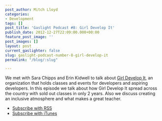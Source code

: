 ```yaml
---
post_author: Mitch Lloyd
categories:
- Development
tags: []
post_title: 'Gaslight Podcast #8: Girl Develop It'
publish_date: 2012-12-27T22:09:00.000+00:00
feature_post_image: ''
post_images: []
layout: post
current_gaslighter: false
slug: gaslight-podcast-number-8-girl-develop-it
permalink: "/blog/:slug"

---
```

We met with Sara Chipps and Erin Kidwell to talk about <a href="http://girldevelopit.com/">Girl Develop It</a>,
an organization that holds classes and events for developers and aspiring developers. In this episode we talk
about how Girl Develop It spread across the country with sold out classes in only 2 years. Also we discuss
creating an inclusive atmosphere and what makes a great teacher.


* [Subscribe with RSS](http://feeds.feedburner.com/gaslightpodcast)
* [Subscribe with iTunes](https://itunes.apple.com/us/podcast/gaslight-software-blog/id563643631)
